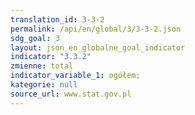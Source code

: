 ```yaml
---
translation_id: 3-3-2
permalink: /api/en/global/3/3-3-2.json
sdg_goal: 3
layout: json_en_globalne_goal_indicator
indicator: "3.3.2"
zmienne: total
indicator_variable_1: ogółem;
kategorie: null
source_url: www.stat.gov.pl
---
```

